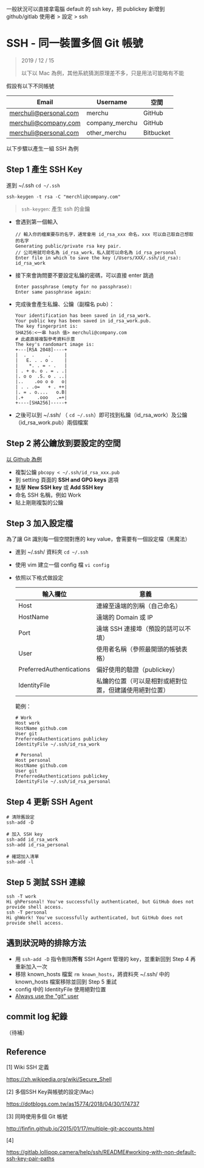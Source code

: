 一般狀況可以直接拿電腦 default 的 ssh key，把 publickey 新增到 github/gitlab 使用者 > 設定 > ssh





# SSH - 同一裝置多個 Git 帳號

>2019 / 12 / 15
>
>以下以 Mac 為例，其他系統猜測原理差不多，只是用法可能略有不能

假設有以下不同帳號

| Email                 | Username       | 空間      |
| --------------------- | -------------- | --------- |
| merchuli@personal.com | merchu         | GitHub    |
| merchuli@company.com  | company_merchu | GitHub    |
| merchuli@personal.com | other_merchu   | Bitbucket |



以下步驟以產生一組 SSH 為例

## Step 1 產生 SSH Key

進到 ~/.ssh `cd ~/.ssh`

```
ssh-keygen -t rsa -C "merchli@company.com"
```

>  `ssh-keygen`:  產生 ssh 的金鑰

- 會遇到第一個輸入

  ```
  // 輸入你的檔案要存的名字，通常會用 id_rsa_xxx 命名，xxx 可以自己取自己想取的名字
  Generating public/private rsa key pair.
  // 公司用就可命名為 id_rsa_work，私人就可以命名為 id_rsa_personal
  Enter file in which to save the key (/Users/XXX/.ssh/id_rsa): id_rsa_work
  ```

- 接下來會詢問要不要設定私鑰的密碼，可以直接 enter 跳過

  ```
  Enter passphrase (empty for no passphrase):
  Enter same passphrase again:
  ```

- 完成後會產生私鑰、公鑰（副檔名 pub）：

  ```
  Your identification has been saved in id_rsa_work.
  Your public key has been saved in id_rsa_work.pub.
  The key fingerprint is:
  SHA256:<一串 hash 值> merchuli@company.com
  # 此處直接複製參考資料示意
  The key's randomart image is:
  +---[RSA 2048]----+
  |  .  .     .     |
  |   E. . . o .    |
  |    *. . = - .   |
  | . + o. o . = . .|
  |. o o  .S. o . ..|
  |..    .oo o o   o|
  | . . .o=   + . ++|
  |. = . o....   o.B|
  |.+     .ooo   .=+|
  +----[SHA256]-----+
  ```


- 之後可以到 ~/.ssh/ （ `cd ~/.ssh`）即可找到私鑰（id_rsa_work）及公鑰（id_rsa_work.pub）兩個檔案



## Step 2 將公鑰放到要設定的空間

[以 Github 為例](https://help.github.com/articles/adding-a-new-ssh-key-to-your-github-account/)

- 複製公鑰 `pbcopy < ~/.ssh/id_rsa_xxx.pub`
- 到 setting 頁面的 **SSH and GPG keys** 選項
- 點擊 **New SSH key** 或 **Add SSH key**
- 命名 SSH 名稱，例如 Work
- 貼上剛剛複製的公鑰



## Step 3 加入設定檔

為了讓 Git 識別每一個空間對應的 key value，會需要有一個設定檔（黑魔法）

- 進到 ~/.ssh/ 資料夾 `cd ~/.ssh`

- 使用 vim 建立一個 config 檔 `vi config`

- 依照以下格式做設定

  | 輸入欄位                 | 意義                                                   |
  | ------------------------ | ------------------------------------------------------ |
  | Host                     | 連線至遠端的別稱（自己命名）                           |
  | HostName                 | 遠端的 Domain 或 IP                                    |
  | Port                     | 遠端 SSH 連接埠（預設的話可以不填）                    |
  | User                     | 使用者名稱（參照最開頭的帳號表格）                     |
  | PreferredAuthentications | 偏好使用的驗證（publickey）                            |
  | IdentityFile             | 私鑰的位置（可以是相對或絕對位置，但建議使用絕對位置） |

  範例：

  ```
  # Work
  Host work
  HostName github.com
  User git
  PreferredAuthentications publickey
  IdentityFile ~/.ssh/id_rsa_work
  
  # Personal
  Host personal
  HostName github.com
  User git
  PreferredAuthentications publickey
  IdentityFile ~/.ssh/id_rsa_personal
  ```
  



## Step 4 更新 SSH Agent

```
# 清除舊設定
ssh-add -D

# 加入 SSH key
ssh-add id_rsa_work
ssh-add id_rsa_personal

# 確認加入清單
ssh-add -l
```



## Step 5 測試 SSH 連線

```
ssh -T work
Hi ghPersonal! You've successfully authenticated, but GitHub does not provide shell access.
ssh -T personal
Hi ghWork! You've successfully authenticated, but GitHub does not provide shell access.
```



## 遇到狀況時的排除方法

- 用 `ssh-add -D` 指令刪除**所有** SSH Agent 管理的 key，並重新回到 Step 4 再重新加入一次
- 移除 known_hosts 檔案 `rm known_hosts`，將資料夾 ~/.ssh/ 中的 known_hosts 檔案移除並回到 Step 5 重試
- config 中的 IdentityFile 使用絕對位置
- [Always use the "git" user](https://help.github.com/en/github/authenticating-to-github/error-permission-denied-publickey#always-use-the-git-user)



## commit log 紀錄

（待補）



## Reference

[1] Wiki SSH 定義

https://zh.wikipedia.org/wiki/Secure_Shell

[2] 多個SSH Key與帳號的設定(Mac)

https://dotblogs.com.tw/as15774/2018/04/30/174737

[3] 同時使用多個 Git 帳號

http://finfin.github.io/2015/01/17/multiple-git-accounts.html

[4]

https://gitlab.lollipop.camera/help/ssh/README#working-with-non-default-ssh-key-pair-paths